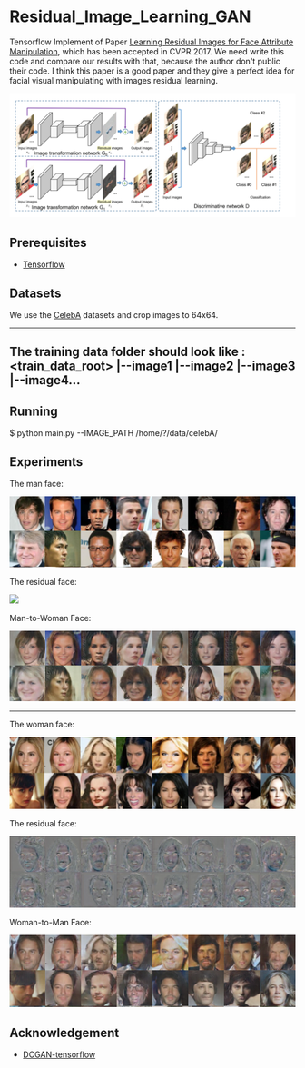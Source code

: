 # Residual_Image_Learning_GAN
Tensorflow Implement of Paper [Learning Residual Images for Face Attribute Manipulation](https://arxiv.org/abs/1612.05363), which has been accepted in CVPR 2017. We need write this code and compare our results with that, because the author don't public their code. I think this paper is a good paper and they give a perfect idea for facial visual manipulating with images residual learning.

![image](imgs/paper_caption.PNG)


## Prerequisites

+ [Tensorflow](http://tensorflow.org/)


## Datasets
We use the [CelebA](http://mmlab.ie.cuhk.edu.hk/projects/CelebA.html) datasets and crop images to 64x64.

---------------------------------------------
The training data folder should look like : 
<train_data_root>
                |--image1
                |--image2
                |--image3
                |--image4...
---------------------------------------------

## Running

  $ python main.py --IMAGE_PATH /home/?/data/celebA/
 
## Experiments

The man face:

![](imgs/m.png)

The residual face:

![](img/m_r.png)

Man-to-Woman Face:

![](imgs/m_wm.png)

--------------------

The woman face:

![](imgs/wo.png)

The residual face:

![](imgs/wm_r.png)

Woman-to-Man Face:

![](imgs/wm_m.png)



## Acknowledgement
+ [DCGAN-tensorflow](https://github.com/carpedm20/DCGAN-tensorflow)
